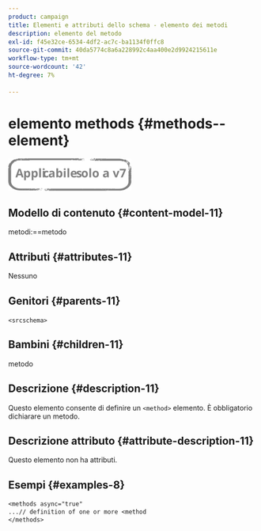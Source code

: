 ```yaml
---
product: campaign
title: Elementi e attributi dello schema - elemento dei metodi
description: elemento del metodo
exl-id: f45e32ce-6534-4df2-ac7c-ba1134f0ffc8
source-git-commit: 40da5774c8a6a228992c4aa400e2d9924215611e
workflow-type: tm+mt
source-wordcount: '42'
ht-degree: 7%

---
```


# elemento methods {#methods--element}

![](../../../assets/v7-only.svg)

## Modello di contenuto {#content-model-11}

metodi:==metodo

## Attributi {#attributes-11}

Nessuno

## Genitori {#parents-11}

`<srcschema>`

## Bambini {#children-11}

metodo

## Descrizione {#description-11}

Questo elemento consente di definire un `<method>`  elemento. È obbligatorio dichiarare un metodo.

## Descrizione attributo {#attribute-description-11}

Questo elemento non ha attributi.

## Esempi {#examples-8}

```
<methods async="true"
...// definition of one or more <method
</methods>
```
